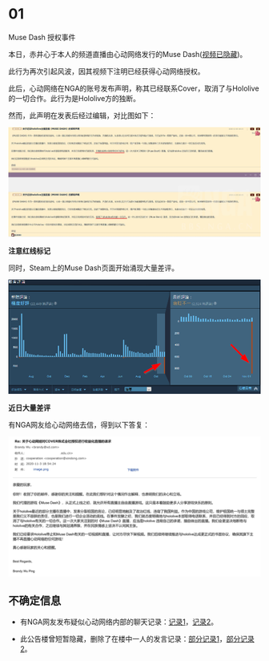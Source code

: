 # 01

Muse Dash 授权事件

本日，赤井心于本人的频道直播由心动网络发行的Muse Dash([视频已隐藏](https://www.youtube.com/watch?v=qPWbEYTRnvs))。

此行为再次引起风波，因其视频下注明已经获得心动网络授权。

此后，心动网络在NGA的账号发布声明，称其已经联系Cover，取消了与Hololive的一切合作。此行为是Hololive方的独断。

然而，此声明在发表后经过编辑，对比图如下：

![注意红线标记](img-xindong-compare.jpg)

**注意红线标记**

同时，Steam上的Muse Dash页面开始涌现大量差评。

![近日大量差评](img-steam-mushdash-not-recommended.png)

**近日大量差评**

有NGA网友给心动网络去信，得到以下答复：

![img-xindong-email.png](img-xindong-email.png)

## 不确定信息

- 有NGA网友发布疑似心动网络内部的聊天记录：[记录1](img-xindong-internal-chat-01.jpg)，[记录2](img-xindong-internal-chat-02.jpg)。

- 此公告楼曾短暂隐藏，删除了在楼中一人的发言记录：[部分记录1](img-xindong-hide-post-01.jpg)，[部分记录2](img-xindong-hide-post-02.jpg)。